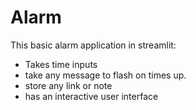 # Alarm

This basic alarm application in streamlit:
- Takes time inputs
- take any message to flash on times up.
- store any link or note
- has an interactive user interface
